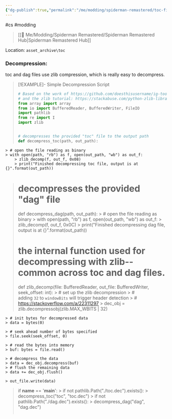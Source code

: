 ```yaml
---
{"dg-publish":true,"permalink":"/me/modding/spiderman-remastered/toc-file-decompression-and-parsing/","dgHomeLink":true,"dgPassFrontmatter":false}
---
```


#cs #modding 
> [[🌟 Me/Modding/Spiderman Remastered/Spiderman Remastered Hub|Spiderman Remastered Hub]]

Location: `asset_archive\toc`

### Decompression:
toc and dag files use zlib compression, which is really easy to decompress.

> [!EXAMPLE]- Simple Decompression Script
> ```python
> # Based on the work of https://github.com/doesthisusername/ig-tools
> # and the zlib tutorial: https://stackabuse.com/python-zlib-library-tutorial/
> from array import array
> from io import BufferedReader, BufferedWriter, FileIO
> import pathlib
> from re import I
> import zlib
> 
> 
> # decompresses the provided "toc" file to the output path
> def decompress_toc(path, out_path):
    > # open the file reading as binary
    > with open(path, "rb") as f, open(out_path, "wb") as out_f:
        > zlib_decomp(f, out_f, 0x08)
        > print("Finished decompressing toc file, output is at {}".format(out_path))
> 
> 
> # decompresses the provided "dag" file
> def decompress_dag(path, out_path):
    > # open the file reading as binary
    > with open(path, "rb") as f, open(out_path, "wb") as out_f:
        > zlib_decomp(f, out_f, 0x0C)
        > print("Finished decompressing dag file, output is at {}".format(out_path))
> 
> 
> # the internal function used for decompressing with zlib-- common across toc and dag files.
> def zlib_decomp(file: BufferedReader, out_file: BufferedWriter, seek_offset: int):
    > # set up the zlib decompression
    > # adding `32` to `windowBits` will trigger header detection
    > # https://stackoverflow.com/a/22311297
    > dec_obj = zlib.decompressobj(zlib.MAX_WBITS | 32)
> 
    > # init bytes for decompressed data
    > data = bytes(0)
> 
    > # seek ahead number of bytes specified
    > file.seek(seek_offset, 0)
> 
    > # read the bytes into memory
    > buf: bytes = file.read()
> 
    > # decompress the data
    > data = dec_obj.decompress(buf)
    > # flush the remaining data
    > data += dec_obj.flush()
> 
    > out_file.write(data)
> 
> 
> if __name__ == '__main__':
    > if not pathlib.Path("./toc.dec").exists():
        > decompress_toc("toc", "toc.dec")
    > if not pathlib.Path("./dag.dec").exists():
        > decompress_dag("dag", "dag.dec")
> ```